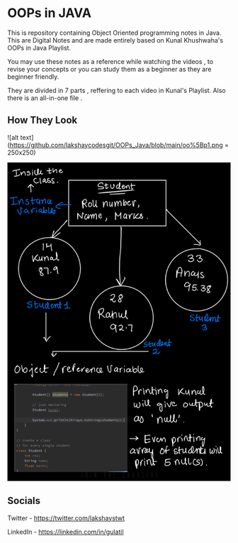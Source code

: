 
# OOPs in JAVA 

This is repository containing Object Oriented programming notes in Java. This are 
Digital Notes and are made entirely based on Kunal Khushwaha's OOPs in Java Playlist.

You may use these notes as a reference while watching the videos , to revise your 
concepts or you can study them as a beginner as they are beginner friendly.

They are divided in 7 parts , reffering to each video in Kunal's Playlist. Also there
is an all-in-one file .


## How They Look

![alt text](https://github.com/lakshaycodesgit/OOPs_Java/blob/main/oo%5Bp1.png = 250x250)


![alt text](https://github.com/lakshaycodesgit/OOPs_Java/blob/main/oop2.png)
## Socials
Twitter - https://twitter.com/lakshaystwt

LinkedIn - https://linkedin.com/in/gulatil
